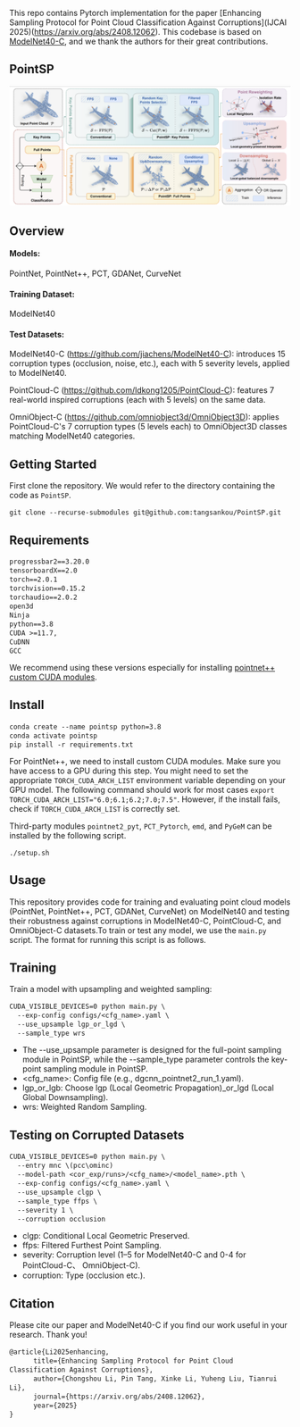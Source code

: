 This repo contains Pytorch implementation for the paper [Enhancing Sampling Protocol for Point Cloud Classification Against Corruptions](IJCAI 2025)(https://arxiv.org/abs/2408.12062). This codebase is based on [ModelNet40-C](https://github.com/jiachens/ModelNet40-C), and we thank the authors for their great contributions.

## PointSP
![image](https://github.com/tangsankou/PointSP/blob/main/img/main.jpg)
## Overview
#### Models: 
PointNet, PointNet++, PCT, GDANet, CurveNet
#### Training Dataset: 
ModelNet40
#### Test Datasets:
ModelNet40-C (https://github.com/jiachens/ModelNet40-C): introduces 15 corruption types (occlusion, noise, etc.), each with 5 severity levels, applied to ModelNet40. 

PointCloud-C (https://github.com/ldkong1205/PointCloud-C): features 7 real-world inspired corruptions (each with 5 levels) on the same data. 

OmniObject-C (https://github.com/omniobject3d/OmniObject3D): applies PointCloud-C's 7 corruption types (5 levels each) to OmniObject3D classes matching ModelNet40 categories.

## Getting Started

First clone the repository. We would refer to the directory containing the code as `PointSP`.

```
git clone --recurse-submodules git@github.com:tangsankou/PointSP.git
```

## Requirements
```h5py==2.10.0
progressbar2==3.20.0
tensorboardX==2.0
torch==2.0.1 
torchvision==0.15.2 
torchaudio==2.0.2
open3d
Ninja
python==3.8
CUDA >=11.7, 
CuDNN 
GCC
```
We recommend using these versions especially for installing [pointnet++ custom CUDA modules](https://github.com/erikwijmans/Pointnet2_PyTorch/tree/22e8cf527b696b63b66f3873d80ae5f93744bdef).

## Install
```
conda create --name pointsp python=3.8
conda activate pointsp
pip install -r requirements.txt
```

For PointNet++, we need to install custom CUDA modules. Make sure you have access to a GPU during this step. You might need to set the appropriate `TORCH_CUDA_ARCH_LIST` environment variable depending on your GPU model. The following command should work for most cases `export TORCH_CUDA_ARCH_LIST="6.0;6.1;6.2;7.0;7.5"`. However, if the install fails, check if `TORCH_CUDA_ARCH_LIST` is correctly set. 

Third-party modules `pointnet2_pyt`, `PCT_Pytorch`, `emd`, and `PyGeM` can be installed by the following script.

```
./setup.sh
```
 
## Usage
This repository provides code for training and evaluating point cloud models (PointNet, PointNet++, PCT, GDANet, CurveNet) on ModelNet40 and testing their robustness against corruptions in ModelNet40-C, PointCloud-C, and  OmniObject-C datasets.To train or test any model, we use the `main.py` script. The format for running this script is as follows. 
## Training
Train a model with upsampling and weighted sampling:
```
CUDA_VISIBLE_DEVICES=0 python main.py \
  --exp-config configs/<cfg_name>.yaml \
  --use_upsample lgp_or_lgd \
  --sample_type wrs  
```
- The --use_upsample parameter is designed for the full-point sampling module in PointSP, while the --sample_type parameter controls the key-point sampling module in PointSP.
- <cfg_name>: Config file (e.g., dgcnn_pointnet2_run_1.yaml).
- lgp_or_lgb: Choose lgp (Local Geometric Propagation)_or_lgd (Local Global Downsampling).
- wrs: Weighted Random Sampling.
## Testing on Corrupted Datasets
```
CUDA_VISIBLE_DEVICES=0 python main.py \
  --entry mnc \(pcc\ominc)
  --model-path <cor_exp/runs>/<cfg_name>/<model_name>.pth \
  --exp-config configs/<cfg_name>.yaml \
  --use_upsample clgp \
  --sample_type ffps \
  --severity 1 \
  --corruption occlusion  
```
- clgp: Conditional Local Geometric Preserved.
- ffps: Filtered Furthest Point Sampling.
- severity: Corruption level (1–5 for ModelNet40-C and 0-4 for PointCloud-C、 OmniObject-C).
- corruption: Type (occlusion etc.).

## Citation
Please cite our paper and ModelNet40-C if you find our work useful in your research. Thank you!
```
@article{Li2025enhancing,
      title={Enhancing Sampling Protocol for Point Cloud Classification Against Corruptions}, 
      author={Chongshou Li, Pin Tang, Xinke Li, Yuheng Liu, Tianrui Li},
      journal={https://arxiv.org/abs/2408.12062},
      year={2025}
}
```
